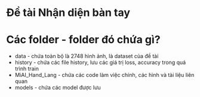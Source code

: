 # Đề tài Nhận diện bàn tay
# Các folder - folder đó chứa gì?
*  data - chứa toàn bộ là 2748 hình ảnh, là dataset của đề tài
*  history - chứa các file history, lưu các giá trị loss, accuracy trong quá trình train
*  MiAI_Hand_Lang - chứa các code làm việc chính, các hình và tài liệu liên quan
*  models - chứa các model được lưu